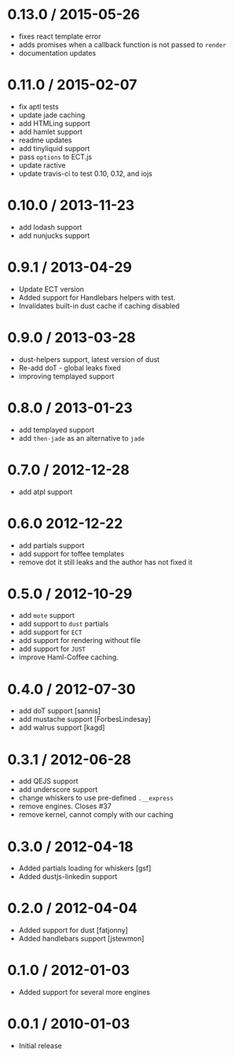 0.13.0 / 2015-05-26
===================

 * fixes react template error
 * adds promises when a callback function is not passed to `render`
 * documentation updates

0.11.0 / 2015-02-07
==================

 * fix aptl tests
 * update jade caching
 * add HTMLing support
 * add hamlet support
 * readme updates
 * add tinyliquid support
 * pass `options` to ECT.js
 * update ractive
 * update travis-ci to test 0.10, 0.12, and iojs

0.10.0 / 2013-11-23
==================

 * add lodash support
 * add nunjucks support

0.9.1 / 2013-04-29
==================

  * Update ECT version
  * Added support for Handlebars helpers with test.
  * Invalidates built-in dust cache if caching disabled

0.9.0 / 2013-03-28
==================

  * dust-helpers support, latest version of dust
  * Re-add doT - global leaks fixed
  * improving templayed support

0.8.0 / 2013-01-23
==================

  * add templayed support
  * add `then-jade` as an alternative to `jade`

0.7.0 / 2012-12-28
==================

  * add atpl support

0.6.0 2012-12-22
==================

  * add partials support
  * add support for toffee templates
  * remove dot it still leaks and the author has not fixed it

0.5.0 / 2012-10-29
==================

  * add `mote` support
  * add support to `dust` partials
  * add support for `ECT`
  * add support for rendering without file
  * add support for `JUST`
  * improve Haml-Coffee caching.

0.4.0 / 2012-07-30
==================

  * add doT support [sannis]
  * add mustache support [ForbesLindesay]
  * add walrus support [kagd]

0.3.1 / 2012-06-28
==================

  * add QEJS support
  * add underscore support
  * change whiskers to use pre-defined `.__express`
  * remove engines. Closes #37
  * remove kernel, cannot comply with our caching

0.3.0 / 2012-04-18
==================

  * Added partials loading for whiskers [gsf]
  * Added dustjs-linkedin support

0.2.0 / 2012-04-04
==================

  * Added support for dust [fatjonny]
  * Added handlebars support [jstewmon]

0.1.0 / 2012-01-03
==================

  * Added support for several more engines

0.0.1 / 2010-01-03
==================

  * Initial release
